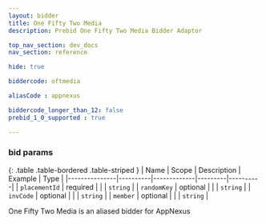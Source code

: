 ```yaml
---
layout: bidder
title: One Fifty Two Media
description: Prebid One Fifty Two Media Bidder Adaptor

top_nav_section: dev_docs
nav_section: reference

hide: true

biddercode: oftmedia

aliasCode : appnexus

biddercode_longer_than_12: false
prebid_1_0_supported : true

---
```


### bid params

{: .table .table-bordered .table-striped }
| Name          | Scope    | Description | Example | Type     |
|---------------|----------|-------------|---------|----------|
| `placementId` | required |             |         | `string` |
| `randomKey`   | optional |             |         | `string` |
| `invCode`     | optional |             |         | `string` |
| `member`      | optional |             |         | `string` |

One Fifty Two Media is an aliased bidder for AppNexus
